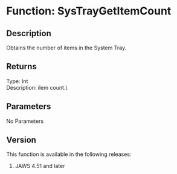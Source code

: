 # Function: SysTrayGetItemCount

## Description

Obtains the number of items in the System Tray.

## Returns

Type: Int\
Description: iIem count.\

## Parameters

No Parameters

## Version

This function is available in the following releases:

1.  JAWS 4.51 and later
